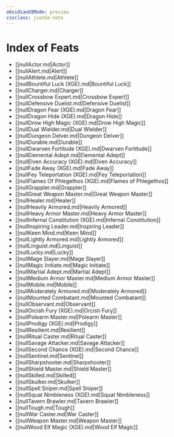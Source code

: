 ```yaml
---
obsidianUIMode: preview
cssclass: json5e-note
---
```

# Index of Feats

- [[nullActor.md|Actor]]
- [[nullAlert.md|Alert]]
- [[nullAthlete.md|Athlete]]
- [[nullBountiful Luck (XGE).md|Bountiful Luck]]
- [[nullCharger.md|Charger]]
- [[nullCrossbow Expert.md|Crossbow Expert]]
- [[nullDefensive Duelist.md|Defensive Duelist]]
- [[nullDragon Fear (XGE).md|Dragon Fear]]
- [[nullDragon Hide (XGE).md|Dragon Hide]]
- [[nullDrow High Magic (XGE).md|Drow High Magic]]
- [[nullDual Wielder.md|Dual Wielder]]
- [[nullDungeon Delver.md|Dungeon Delver]]
- [[nullDurable.md|Durable]]
- [[nullDwarven Fortitude (XGE).md|Dwarven Fortitude]]
- [[nullElemental Adept.md|Elemental Adept]]
- [[nullElven Accuracy (XGE).md|Elven Accuracy]]
- [[nullFade Away (XGE).md|Fade Away]]
- [[nullFey Teleportation (XGE).md|Fey Teleportation]]
- [[nullFlames Of Phlegethos (XGE).md|Flames of Phlegethos]]
- [[nullGrappler.md|Grappler]]
- [[nullGreat Weapon Master.md|Great Weapon Master]]
- [[nullHealer.md|Healer]]
- [[nullHeavily Armored.md|Heavily Armored]]
- [[nullHeavy Armor Master.md|Heavy Armor Master]]
- [[nullInfernal Constitution (XGE).md|Infernal Constitution]]
- [[nullInspiring Leader.md|Inspiring Leader]]
- [[nullKeen Mind.md|Keen Mind]]
- [[nullLightly Armored.md|Lightly Armored]]
- [[nullLinguist.md|Linguist]]
- [[nullLucky.md|Lucky]]
- [[nullMage Slayer.md|Mage Slayer]]
- [[nullMagic Initiate.md|Magic Initiate]]
- [[nullMartial Adept.md|Martial Adept]]
- [[nullMedium Armor Master.md|Medium Armor Master]]
- [[nullMobile.md|Mobile]]
- [[nullModerately Armored.md|Moderately Armored]]
- [[nullMounted Combatant.md|Mounted Combatant]]
- [[nullObservant.md|Observant]]
- [[nullOrcish Fury (XGE).md|Orcish Fury]]
- [[nullPolearm Master.md|Polearm Master]]
- [[nullProdigy (XGE).md|Prodigy]]
- [[nullResilient.md|Resilient]]
- [[nullRitual Caster.md|Ritual Caster]]
- [[nullSavage Attacker.md|Savage Attacker]]
- [[nullSecond Chance (XGE).md|Second Chance]]
- [[nullSentinel.md|Sentinel]]
- [[nullSharpshooter.md|Sharpshooter]]
- [[nullShield Master.md|Shield Master]]
- [[nullSkilled.md|Skilled]]
- [[nullSkulker.md|Skulker]]
- [[nullSpell Sniper.md|Spell Sniper]]
- [[nullSquat Nimbleness (XGE).md|Squat Nimbleness]]
- [[nullTavern Brawler.md|Tavern Brawler]]
- [[nullTough.md|Tough]]
- [[nullWar Caster.md|War Caster]]
- [[nullWeapon Master.md|Weapon Master]]
- [[nullWood Elf Magic (XGE).md|Wood Elf Magic]]

